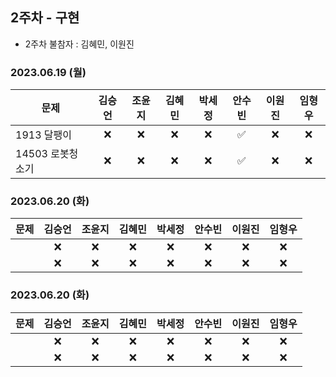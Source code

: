 ## 2주차 - 구현

* 2주차 불참자 : 김혜민, 이원진

### 2023.06.19 (월) 

| 문제           | 김승언 | 조윤지 | 김혜민 | 박세정 | 안수빈 | 이원진 | 임형우 |
|----------------|:------:|:------:|:------:|:------:|:------:|:------:|:------:|
|1913 달팽이     |   ❌   |   ❌   |   ❌   |   ❌   |   ✅   |   ❌   |   ❌   |
|14503 로봇청소기|   ❌   |   ❌   |   ❌   |   ❌   |   ✅   |   ❌   |   ❌   |

### 2023.06.20 (화)

| 문제           | 김승언 | 조윤지 | 김혜민 | 박세정 | 안수빈 | 이원진 | 임형우 |
|----------------|:------:|:------:|:------:|:------:|:------:|:------:|:------:|
|                |   ❌   |   ❌   |   ❌   |   ❌   |   ❌   |   ❌   |   ❌   |
|                |   ❌   |   ❌   |   ❌   |   ❌   |   ❌   |   ❌   |   ❌   |

### 2023.06.20 (화)

| 문제           | 김승언 | 조윤지 | 김혜민 | 박세정 | 안수빈 | 이원진 | 임형우 |
|----------------|:------:|:------:|:------:|:------:|:------:|:------:|:------:|
|                |   ❌   |   ❌   |   ❌   |   ❌   |   ❌   |   ❌   |   ❌   |
|                |   ❌   |   ❌   |   ❌   |   ❌   |   ❌   |   ❌   |   ❌   |
